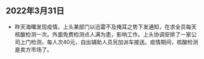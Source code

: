 ## 2022年3月31日
* 昨天海曙发现疫情，上头某部门以迅雷不及掩耳之势下发通知，在求全员每天核酸检测一次。外面免费检测点人满为患，影响工作。上头协调安排了一家公司上门检测，每人次40元，自出辅助人员另加派车接送。疫情期间，核酸检测是卖方市场了。